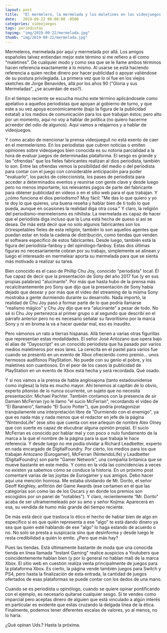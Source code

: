 ```yaml
---
layout: post
title:  "El mermelero, la mermelada y los maletines en los videojuegos ¿y la ética?"
date:   2019-09-22 00:00:00 -0500
categories: videojuegos
tags: periodistas 
topimg: "img/2019-09-22/mermelada.jpg"
thumb: "img/2019-09-22/mermelada.jpg"
---
```


Mermeleros, mermelada por aquí y mermelada por allá. Los amigos españoles talvez entiendan mejor este término si me refiero a él como "maletines". De cualquier modo y como sea que se le llame ambos términos hacen referencia exactamente a lo mismo. Al usarse se está haciendo referencia a quien recibe dinero por hacer publicidad o apoyar valiéndose de su postura privilegiada. La primera vez que lo oí fue en los viejos sketches de Jorge Benavides, allá por los años 90 ("Gloria y sus Mermeladas", ¿se acuerdan de eso?). 


En el tiempo reciente se escucha mucho este término aplicándosele como apelativo a aquellos periodistas que apoyan al gobierno de turno, y que este a su vez apoya económicamente (bajo la figura de la publicidad estatal) a los medios de comunicación para los que trabajan éstos; pero alto por un momento, aquí no voy a hablar de política (no quiero hacerme acreedor del odio de algunos). Aquí vamos a relajarnos y a hablar de videojuegos. 


Y como acabo de mencionar la prensa videojueguil no está exento de caer en el mermelerismo. En los periodistas que cubren noticias o emiten opiniones sobre videojuegos bien conocida es su notoria parcialidad a la hora de evaluar juegos de determinadas plataforma. El sesgo es grande y las "ofrendas" que los fieles fabricantes realizan al dios periodista, también lo son. Entre las ofrendas vemos la posibilidad del medio o del periodista para contar con el juego con considerable anticipación para poder "evaluarlo", los packs de coleccionista, los pases de periodista para acceder a determinados eventos y reunirse con gente clave y desde luego pero no menos importante, los relevantes pagos de parte del fabricante para obtener publicidad en vídeos o en el sitio web para el que trabajan. Y ¿cómo funciona el dios periodismo? Muy fácil: "Me das lo que quiero y yo te doy lo que quieres, una buena reseña y hablar bien de ti todo lo que pueda, aunque en ocasiones la realidad diga otra cosa." Y claro, la religión del periodismo-mermelerismo es nihilista: La mermelada es capaz de hacer que el periodista diga incluso que la Luna está hecha de queso si así se desea. De más está decir que no solo algunos fabricantes son los (ir)respetables fieles de esta religión, también lo son aquellos agentes que puedan estar en toda la cadena de distribución, como tiendas que venden el software específico de estos fabricantes. Desde luego, también está la figura del periodista-fanboy y del opinólogo-fanboy. Estas dos últimas figuras no necesariamente cobran por su trabajo, simplemente se alinean y luego el interesado en mermelear aporta su mermelada para que se sienta más motivado a realizar su tarea. 


Bien conocido es el caso de Phillip Chu Joy, conocido "periodista" local. Él fue capaz de decir que la presentación de Sony del año 2017 fue (y en sus propias palabras) "alucinante". Por más que hasta hubo de la prensa más recalcitrantemente pro Sony que dijo que la presentación de Sony había dejado que desear y por más que el video del streaming de la misma Sony mostraba a gente durmiendo durante su desarrollo. Nada importó, la realidad de Chu Joy pasó a formar parte de lo que podría llamarse "realismo mágico" y Chu Joy dijo que era "alucinante" a pesar de todo. No sé si Chu Joy pertenezca al primer grupo o al segundo que describí en el párrafo anterior pero no es necesario señalar su favoritismo por la marca Sony y ni en broma la va a hacer quedar mal, eso es inaudito.



Pero vámonos un rato a tierras hispanas. Allá tienen a varias otras figurillas que representan estas modalidades. El señor José Antozano que opera bajo el alias de "Dayoscript" es un conocido periodista que ha pasado por varios medios maletineros por esos lares. La cerecita en el pastel para varios fue cuando se presentó en un evento de Xbox ofreciendo como premio... unos hermosos audífonos PlayStation. No puede con su genio el pobre, y los maletines son cuantiosos. En el peor de los casos la publicidad de PlayStation en un evento de Xbox está hecha y será recordada. Qué osado. 



Y si nos vamos a la prensa de habla anglosajona (tanto estadounidense como inglesa) la lista es mucho mayor. Ahí tenemos al capitán de lo obvio, experto pitoniso de lo nunca ocurrente, un sujeto que no necesita presentación: Michael Pachter. También contamos con la presencia de sir Damien McFerran (yo le llamo "el sucio McFerran", recordando el video de “El Bananero”, llamado “El Sucio Potter”), que podría protagonizar tranquilamente una interpretación libre de "Durmiendo con el enemigo", ya que es nada más y nada menos que el redactor en jefe de la página "NintendoLife" (ese sitio que cuenta con ese arlequín de nombre Alex Olney que con suerte es capaz de elucubrar alguna opinión propia). El sucio McFerran es conocido por hablar mal y con poco o nulo fundamento de la marca a la que el nombre de la página para la que trabaja le hace referencia. Y desde luego no me podía olvidar a Richard Leadbetter, experto en nada encargado de DigitalFoundry. Por cierto, los medios para los que trabajan Antozano (Eurogamer), McFerran (NintendoLife) y Leadbetter (DigitalFoundry) son parte "Gamer Network", una compañía británica que se mueve bastante en este medio. Y como en la vida las coincidencias a veces no existen ya sabemos cómo se conduce la historia. En un próximo post comentaré varias de las joyitas de Eurogamer y sus amigos.  Debo hacer aquí una mención honrosa. Me estaba olvidando de Mr. Dorito, el señor Geoff Keighley, anfitrión del Game Awards (ese certamen en el que las categorías son como las de los Oscars y en donde los premios son escogidos por un panel de "notables"). Y claro, recientemente “Mr. Dorito” acaba de ser ultramermeleado por su amo y señor Kojima: Aparecerá en esa, su vendida de humo más grande del tiempo reciente.



De más está decir que trastoca lo ético el hecho de hablar bien de algo en específico si es que quién representa a ese "algo" te está dando dinero ya sea que quien esté hablando de ese "algo" lo haga estando de acuerdo o no. No solo se presta a suspicacia sino que desinforma y desde luego le resta credibilidad a quién lo emite. ¿Pero que más hay? 



Pues las tiendas. Está últimamente bastante de moda que una conocida tienda en línea llamada "Instant Gaming" realice auspicios a Youtubers que coincidentemente hablan bien (y por lo general no hablan mal) de la marca Xbox. El sitio web en cuestión realiza venta principalmente de juegos para la plataforma Xbox. Es cierto, la página vende también juegos para Switch y PS4, pero hasta la finalización de esta entrada, la cantidad de juegos ofertados de esas plataformas se puede contar con los dedos de una mano.



Cuando se es periodista u opinólogo, cuando se quiere opinar pontificando con el ejemplo, es necesario quitarse cualquier sesgo. Si te vendes como imparcial pero aceptas dinero de alguien que está vinculado a algún interés en particular es evidente que estás cruzando la delgada línea de la ética. Finalmente, podemos tener diferentes escalas de valores, yo al menos, no lo haría. 

¿Qué opinan Uds.? Hasta la próxima.


